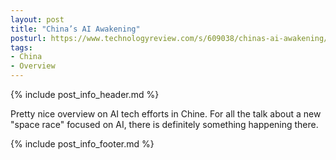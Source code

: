 ```yaml
---
layout: post
title: "China’s AI Awakening"
posturl: https://www.technologyreview.com/s/609038/chinas-ai-awakening/
tags:
- China
- Overview
---
```


{% include post_info_header.md %}

Pretty nice overview on AI tech efforts in Chine. For all the talk about a new "space race" focused on AI, there is definitely something happening there.

<!--more-->
{% include post_info_footer.md %}
